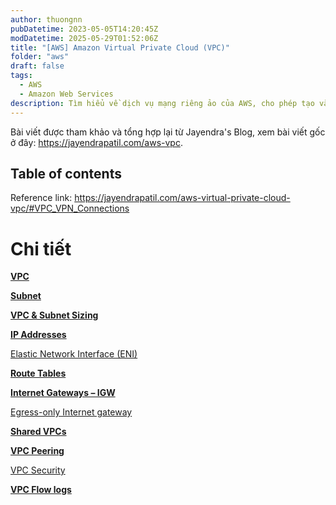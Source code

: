 ```yaml
---
author: thuongnn
pubDatetime: 2023-05-05T14:20:45Z
modDatetime: 2025-05-29T01:52:06Z
title: "[AWS] Amazon Virtual Private Cloud (VPC)"
folder: "aws"
draft: false
tags:
  - AWS
  - Amazon Web Services
description: Tìm hiểu về dịch vụ mạng riêng ảo của AWS, cho phép tạo và quản lý mạng riêng biệt trong AWS Cloud.
---
```


Bài viết được tham khảo và tổng hợp lại từ Jayendra's Blog, xem bài viết gốc ở đây: https://jayendrapatil.com/aws-vpc.

## Table of contents

Reference link: https://jayendrapatil.com/aws-virtual-private-cloud-vpc/#VPC_VPN_Connections

# Chi tiết

[**VPC**](Virtual%20Private%20Network%20%E2%80%93%20VPC%201593fa6ae483806eaa13c20dcc38aafb/VPC%201593fa6ae48380388da6f8b4b499a297.md)

[**Subnet**](Virtual%20Private%20Network%20%E2%80%93%20VPC%201593fa6ae483806eaa13c20dcc38aafb/Subnet%201593fa6ae483808f9789f49b3e2d966e.md)

[**VPC & Subnet Sizing**](Virtual%20Private%20Network%20%E2%80%93%20VPC%201593fa6ae483806eaa13c20dcc38aafb/VPC%20&%20Subnet%20Sizing%201593fa6ae4838059aab2f38fe237d53f.md)

[**IP Addresses**](Virtual%20Private%20Network%20%E2%80%93%20VPC%201593fa6ae483806eaa13c20dcc38aafb/IP%20Addresses%201593fa6ae4838079ab75c730b0f660e4.md)

[Elastic Network Interface (ENI)](<Virtual%20Private%20Network%20%E2%80%93%20VPC%201593fa6ae483806eaa13c20dcc38aafb/Elastic%20Network%20Interface%20(ENI)%201593fa6ae48380bb819ccb640a31ee04.md>)

[**Route Tables**](Virtual%20Private%20Network%20%E2%80%93%20VPC%201593fa6ae483806eaa13c20dcc38aafb/Route%20Tables%201593fa6ae48380ecb1abdb6a552c3a79.md)

[**Internet Gateways – IGW**](Virtual%20Private%20Network%20%E2%80%93%20VPC%201593fa6ae483806eaa13c20dcc38aafb/Internet%20Gateways%20%E2%80%93%20IGW%201593fa6ae4838042a42ceeac69b3490a.md)

[Egress-only Internet gateway](Virtual%20Private%20Network%20%E2%80%93%20VPC%201593fa6ae483806eaa13c20dcc38aafb/Egress-only%20Internet%20gateway%201593fa6ae4838021aab3c89541dbba2d.md)

[**Shared VPCs**](Virtual%20Private%20Network%20%E2%80%93%20VPC%201593fa6ae483806eaa13c20dcc38aafb/Shared%20VPCs%201593fa6ae4838005b67acadf7ac3835d.md)

[**VPC Peering**](Virtual%20Private%20Network%20%E2%80%93%20VPC%201593fa6ae483806eaa13c20dcc38aafb/VPC%20Peering%2015a3fa6ae483803784d6ebf9712b44bf.md)

[VPC Security](Virtual%20Private%20Network%20%E2%80%93%20VPC%201593fa6ae483806eaa13c20dcc38aafb/VPC%20Security%2015a3fa6ae483800aa471ce3b7633fbc7.md)

[**VPC Flow logs**](Virtual%20Private%20Network%20%E2%80%93%20VPC%201593fa6ae483806eaa13c20dcc38aafb/VPC%20Flow%20logs%2015a3fa6ae48380ab9088d4a19a3a333d.md)
